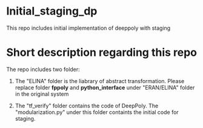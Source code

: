 # Initial_staging_dp
This repo includes initial implementation of deeppoly with staging

# Short description regarding this repo
The repo includes two folder:
1. The "ELINA" folder is the liabrary of abstract transformation. Please replace folder **fppoly** and **python_interface** under "ERAN/ELINA" folder in the original system

2. The "tf_verify" folder contains the code of DeepPoly. The "modularization.py" under this folder containts the initial code for staging.
